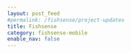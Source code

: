 ```yaml
---
layout: post_feed
#permalink: /fishsense/project-updates
title: Fishsense
category: fishsense-mobile
enable_nav: false
---
```


